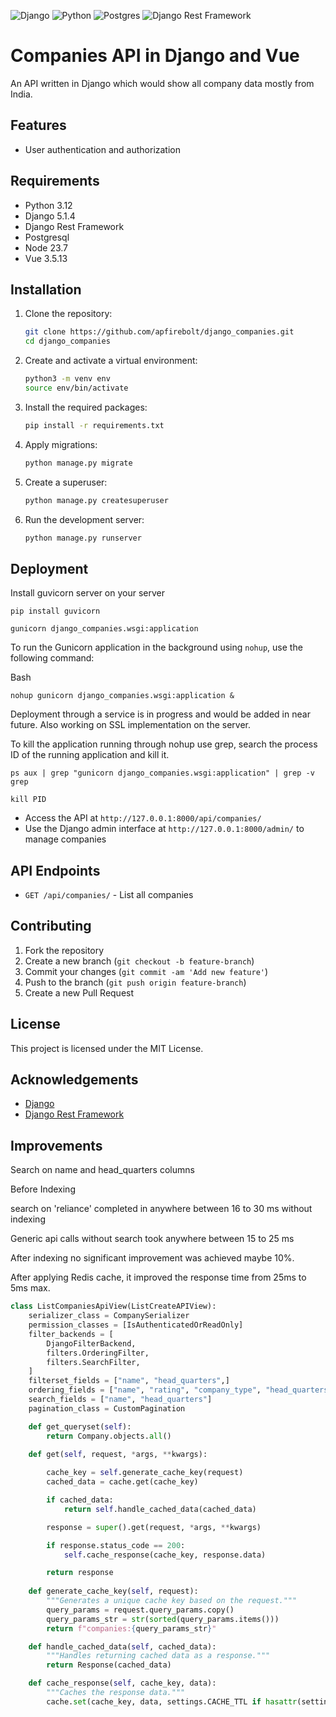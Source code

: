 ![Django](https://img.shields.io/badge/Django-3.x-brightgreen)
![Python](https://img.shields.io/badge/Python-3.x-blue)
![Postgres](https://img.shields.io/badge/Postgres-12.x-blue)
![Django Rest Framework](https://img.shields.io/badge/DRF-3.x-red)

# Companies API in Django and Vue

An API written in Django which would show all company data mostly from India.

## Features

- User authentication and authorization

## Requirements

- Python 3.12
- Django 5.1.4
- Django Rest Framework
- Postgresql
- Node 23.7
- Vue 3.5.13

## Installation

1. Clone the repository:

    ```bash
    git clone https://github.com/apfirebolt/django_companies.git
    cd django_companies
    ```

2. Create and activate a virtual environment:

    ```bash
    python3 -m venv env
    source env/bin/activate
    ```

3. Install the required packages:

    ```bash
    pip install -r requirements.txt
    ```

4. Apply migrations:

    ```bash
    python manage.py migrate
    ```

5. Create a superuser:

    ```bash
    python manage.py createsuperuser
    ```

6. Run the development server:

    ```bash
    python manage.py runserver
    ```

## Deployment

Install guvicorn server on your server

```
pip install guvicorn
```

```
gunicorn django_companies.wsgi:application 
```

To run the Gunicorn application in the background using `nohup`, use the following command:

Bash 

```
nohup gunicorn django_companies.wsgi:application &
```

Deployment through a service is in progress and would be added in near future. Also working on SSL implementation on the server.

To kill the application running through nohup use grep, search the process ID of the running application and kill it.

```
ps aux | grep "gunicorn django_companies.wsgi:application" | grep -v grep 

kill PID
```

- Access the API at `http://127.0.0.1:8000/api/companies/`
- Use the Django admin interface at `http://127.0.0.1:8000/admin/` to manage companies

## API Endpoints

- `GET /api/companies/` - List all companies

## Contributing

1. Fork the repository
2. Create a new branch (`git checkout -b feature-branch`)
3. Commit your changes (`git commit -am 'Add new feature'`)
4. Push to the branch (`git push origin feature-branch`)
5. Create a new Pull Request

## License

This project is licensed under the MIT License.

## Acknowledgements

- [Django](https://www.djangoproject.com/)
- [Django Rest Framework](https://www.django-rest-framework.org/)


## Improvements

Search on name and head_quarters columns

Before Indexing

search on 'reliance' completed in anywhere between 16 to 30 ms without indexing

Generic api calls without search took anywhere between 15 to 25 ms

After indexing no significant improvement was achieved maybe 10%.

After applying Redis cache, it improved the response time from 25ms to 5ms max.

```Python
class ListCompaniesApiView(ListCreateAPIView):
    serializer_class = CompanySerializer
    permission_classes = [IsAuthenticatedOrReadOnly]
    filter_backends = [
        DjangoFilterBackend,
        filters.OrderingFilter,
        filters.SearchFilter,
    ]
    filterset_fields = ["name", "head_quarters",]
    ordering_fields = ["name", "rating", "company_type", "head_quarters"]
    search_fields = ["name", "head_quarters"]
    pagination_class = CustomPagination

    def get_queryset(self):
        return Company.objects.all()
    
    def get(self, request, *args, **kwargs):

        cache_key = self.generate_cache_key(request)
        cached_data = cache.get(cache_key)

        if cached_data:
            return self.handle_cached_data(cached_data)

        response = super().get(request, *args, **kwargs)

        if response.status_code == 200:
            self.cache_response(cache_key, response.data)

        return response
    
    def generate_cache_key(self, request):
        """Generates a unique cache key based on the request."""
        query_params = request.query_params.copy()
        query_params_str = str(sorted(query_params.items()))
        return f"companies:{query_params_str}"

    def handle_cached_data(self, cached_data):
        """Handles returning cached data as a response."""
        return Response(cached_data)

    def cache_response(self, cache_key, data):
        """Caches the response data."""
        cache.set(cache_key, data, settings.CACHE_TTL if hasattr(settings, 'CACHE_TTL') else 60)  # Default TTL 60 seconds
```


